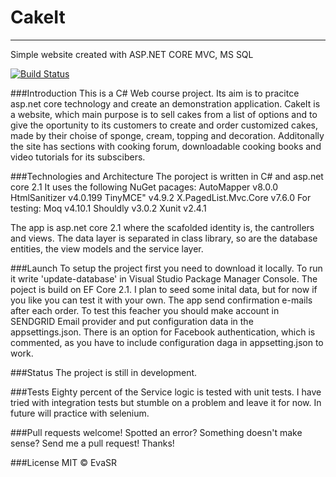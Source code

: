 # CakeIt 
-----------------
Simple website created with ASP.NET CORE MVC, MS SQL 

[![Build Status](https://ci.appveyor.com/api/projects/status/github/EvaSRGitHub/CakeItWebApp?branch=master&svg=true
)](https://ci.appveyor.com/api/projects/status/github/EvaSRGitHub/CakeItWebApp)

###Introduction
This is a C# Web course project. Its aim is to pracitce asp.net core technology and create an demonstration application.
CakeIt is a website, which main purpose is to sell cakes from a list of options and to give the oportunity to its customers to 
create and order customized cakes, made by their choise of sponge, cream, topping and decoration. Additonally the site has 
sections with cooking forum, downloadable cooking books and video tutorials for its subscibers.

###Technologies and Architecture
The poroject is written in C# and asp.net core 2.1
It uses the following NuGet pacages:
 AutoMapper v8.0.0
 HtmlSanitizer v4.0.199
 TinyMCE" v4.9.2 
 X.PagedList.Mvc.Core v7.6.0
For testing: 
 Moq v4.10.1
 Shouldly v3.0.2
 Xunit v2.4.1

The app is asp.net core 2.1 where the scafolded identity is, the cantrollers and views. The data layer is separated in class library, 
so are the database entities, the view models and the service layer. 

###Launch
To setup the project first you need to download it locally. To run it write 'update-database' in Visual Studio Package Manager Console.
The poject is build on EF Core 2.1. I plan to seed some inital data, but for now if you like you can test it with your own.
The app send confirmation e-mails after each order. To test this feacher you should make account in SENDGRID Email provider and 
put configuration data in the appsettings.json.
There is an option for Facebook authentication, which is commented, as you have to include configuration daga in 
appsetting.json to work.

###Status
The project is still in development. 

###Tests 
Eighty percent of the Service logic is tested with unit tests. I have tried with integration tests but stumble on a problem 
and leave it for now. In future will practice with selenium.

###Pull requests welcome!
Spotted an error? Something doesn't make sense? Send me a pull request! Thanks!

###License
MIT © EvaSR
